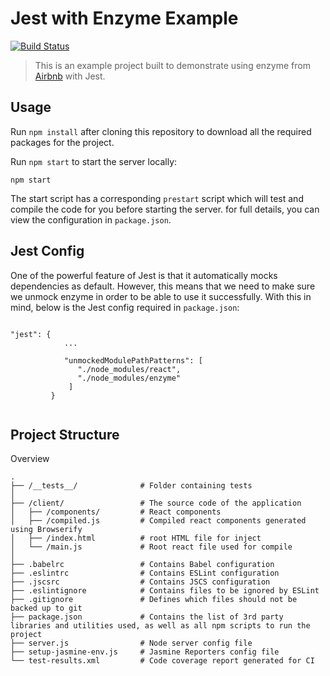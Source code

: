 # Jest with Enzyme Example

[![Build Status](https://travis-ci.org/JoeDevine/jest-enzyme-example.svg?branch=master)](https://travis-ci.org/JoeDevine/jest-enzyme-example)

> This is an example project built to demonstrate using enzyme from [Airbnb](https://github.com/airbnb) with Jest.

## Usage

Run `npm install` after cloning this repository to download all the required packages for the project.

Run `npm start` to start the server locally:
```
npm start
```

The start script has a corresponding `prestart` script which will test and compile the code for you before starting the server. for full details, you can view the configuration in `package.json`.

## Jest Config

One of the powerful feature of Jest is that it automatically mocks dependencies as default. However, this means that we need to make sure we unmock enzyme in order to be able to use it successfully.
With this in mind, below is the Jest config required in `package.json`:

```

"jest": {
            ...

            "unmockedModulePathPatterns": [
               "./node_modules/react",
               "./node_modules/enzyme"
             ]
         }
    
```

## Project Structure

Overview

```
.
├── /__tests__/              # Folder containing tests
│
├── /client/                 # The source code of the application
│   ├── /components/         # React components
│   ├── /compiled.js         # Compiled react components generated using Browserify
│   ├── /index.html          # root HTML file for inject
│   └── /main.js             # Root react file used for compile
│
├── .babelrc                 # Contains Babel configuration
├── .eslintrc                # Contains ESLint configuration
├── .jscsrc                  # Contains JSCS configuration
├── .eslintignore            # Contains files to be ignored by ESLint
├── .gitignore               # Defines which files should not be backed up to git
├── package.json             # Contains the list of 3rd party libraries and utilities used, as well as all npm scripts to run the project
├── server.js                # Node server config file
├── setup-jasmine-env.js     # Jasmine Reporters config file
└── test-results.xml         # Code coverage report generated for CI
```

